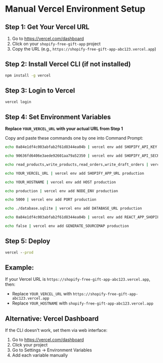# Manual Vercel Environment Setup

## Step 1: Get Your Vercel URL
1. Go to https://vercel.com/dashboard
2. Click on your `shopify-free-gift-app` project
3. Copy the URL (e.g., `https://shopify-free-gift-app-abc123.vercel.app`)

## Step 2: Install Vercel CLI (if not installed)
```cmd
npm install -g vercel
```

## Step 3: Login to Vercel
```cmd
vercel login
```

## Step 4: Set Environment Variables
**Replace `YOUR_VERCEL_URL` with your actual URL from Step 1**

Copy and paste these commands one by one into Command Prompt:

```cmd
echo 0a84e1df4c003abfab2f61d8344ea04b | vercel env add SHOPIFY_API_KEY production
```

```cmd
echo 90636fd6406e3aede92601aa79a52350 | vercel env add SHOPIFY_API_SECRET production
```

```cmd
echo read_products,write_products,read_orders,write_draft_orders | vercel env add SHOPIFY_SCOPES production
```

```cmd
echo YOUR_VERCEL_URL | vercel env add SHOPIFY_APP_URL production
```

```cmd
echo YOUR_HOSTNAME | vercel env add HOST production
```

```cmd
echo production | vercel env add NODE_ENV production
```

```cmd
echo 5000 | vercel env add PORT production
```

```cmd
echo ./database.sqlite | vercel env add DATABASE_URL production
```

```cmd
echo 0a84e1df4c003abfab2f61d8344ea04b | vercel env add REACT_APP_SHOPIFY_API_KEY production
```

```cmd
echo false | vercel env add GENERATE_SOURCEMAP production
```

## Step 5: Deploy
```cmd
vercel --prod
```

## Example:
If your Vercel URL is `https://shopify-free-gift-app-abc123.vercel.app`, then:
- Replace `YOUR_VERCEL_URL` with `https://shopify-free-gift-app-abc123.vercel.app`
- Replace `YOUR_HOSTNAME` with `shopify-free-gift-app-abc123.vercel.app`

## Alternative: Vercel Dashboard
If the CLI doesn't work, set them via web interface:
1. Go to https://vercel.com/dashboard
2. Click your project
3. Go to Settings → Environment Variables
4. Add each variable manually
